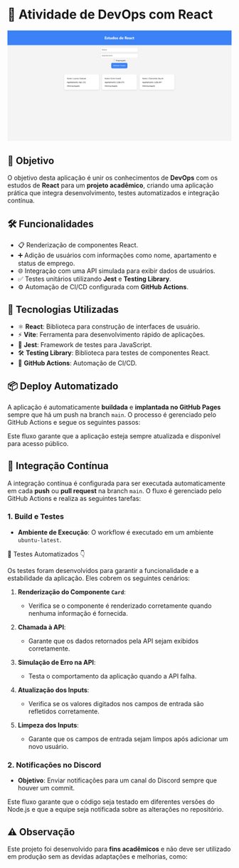# 🚀 Atividade de DevOps com React

![Screenshot da Aplicação](https://raw.githubusercontent.com/Marcos-Valee/DevOpsReact/main/src/images/screenshot.png)

## 🎯 Objetivo

O objetivo desta aplicação é unir os conhecimentos de **DevOps** com os estudos de **React** para um **projeto acadêmico**, criando uma aplicação prática que integra desenvolvimento, testes automatizados e integração contínua.

## 🛠️ Funcionalidades

- 📋 Renderização de componentes React.
- ➕ Adição de usuários com informações como nome, apartamento e status de emprego.
- 🌐 Integração com uma API simulada para exibir dados de usuários.
- ✅ Testes unitários utilizando **Jest** e **Testing Library**.
- ⚙️ Automação de CI/CD configurada com **GitHub Actions**.

## 🧰 Tecnologias Utilizadas

- ⚛️ **React**: Biblioteca para construção de interfaces de usuário.
- ⚡ **Vite**: Ferramenta para desenvolvimento rápido de aplicações.
- 🧪 **Jest**: Framework de testes para JavaScript.
- 🛠️ **Testing Library**: Biblioteca para testes de componentes React.
- 🤖 **GitHub Actions**: Automação de CI/CD.

## 📦 Deploy Automatizado

A aplicação é automaticamente **buildada** e **implantada no GitHub Pages** sempre que há um push na branch `main`. O processo é gerenciado pelo GitHub Actions e segue os seguintes passos:

Este fluxo garante que a aplicação esteja sempre atualizada e disponível para acesso público.

## 🔄 Integração Contínua

A integração contínua é configurada para ser executada automaticamente em cada **push** ou **pull request** na branch `main`. O fluxo é gerenciado pelo GitHub Actions e realiza as seguintes tarefas:

### **1. Build e Testes**

- **Ambiente de Execução**: O workflow é executado em um ambiente `ubuntu-latest`.


🧪 Testes Automatizados 👇

Os testes foram desenvolvidos para garantir a funcionalidade e a estabilidade da aplicação. Eles cobrem os seguintes cenários:

1. **Renderização do Componente `Card`**:

   - Verifica se o componente é renderizado corretamente quando nenhuma informação é fornecida.

2. **Chamada à API**:

   - Garante que os dados retornados pela API sejam exibidos corretamente.

3. **Simulação de Erro na API**:

   - Testa o comportamento da aplicação quando a API falha.

4. **Atualização dos Inputs**:

   - Verifica se os valores digitados nos campos de entrada são refletidos corretamente.

5. **Limpeza dos Inputs**:
   - Garante que os campos de entrada sejam limpos após adicionar um novo usuário.

### **2. Notificações no Discord**

- **Objetivo**: Enviar notificações para um canal do Discord sempre que houver um commit.

Este fluxo garante que o código seja testado em diferentes versões do Node.js e que a equipe seja notificada sobre as alterações no repositório.

## ⚠️ Observação

Este projeto foi desenvolvido para **fins acadêmicos** e não deve ser utilizado em produção sem as devidas adaptações e melhorias, como:
